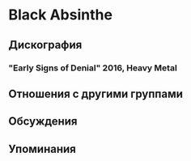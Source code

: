 # Black Absinthe



## Дискография

### "Early Signs of Denial" 2016, Heavy Metal




## Отношения с другими группами


## Обсуждения


## Упоминания

